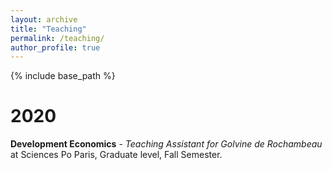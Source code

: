 ```yaml
---
layout: archive
title: "Teaching"
permalink: /teaching/
author_profile: true
---
```


{% include base_path %}


2020
===

__Development Economics__ - _Teaching Assistant for Golvine de Rochambeau_ at Sciences Po Paris, Graduate level, Fall Semester. 